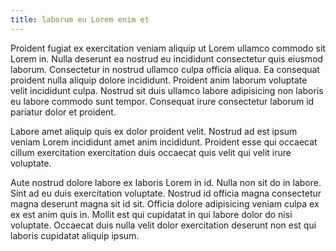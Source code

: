 ```yaml
---
title: laborum eu Lorem enim et
---
```


Proident fugiat ex exercitation veniam aliquip ut Lorem ullamco commodo sit Lorem in. Nulla deserunt ea nostrud eu incididunt consectetur quis eiusmod laborum. Consectetur in nostrud ullamco culpa officia aliqua. Ea consequat proident nulla aliquip dolore incididunt. Proident anim laborum voluptate velit incididunt culpa. Nostrud sit duis ullamco labore adipisicing non laboris eu labore commodo sunt tempor. Consequat irure consectetur laborum id pariatur dolor et proident.

Labore amet aliquip quis ex dolor proident velit. Nostrud ad est ipsum veniam Lorem incididunt amet anim incididunt. Proident esse qui occaecat cillum exercitation exercitation duis occaecat quis velit qui velit irure voluptate.

Aute nostrud dolore labore ex laboris Lorem in id. Nulla non sit do in labore. Sint ad eu duis exercitation voluptate. Nostrud id officia magna consectetur magna deserunt magna sit id sit. Officia dolore adipisicing veniam culpa ex ex est anim quis in. Mollit est qui cupidatat in qui labore dolor do nisi voluptate. Occaecat duis nulla velit dolor exercitation deserunt non est qui laboris cupidatat aliquip ipsum.